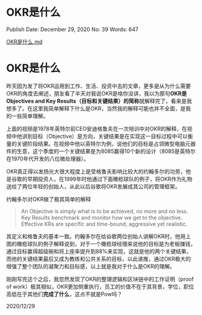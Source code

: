 # OKR是什么

Publish Date: December 29, 2020
No: 39
Words: 647

[OKR是什么.md](OKR%E6%98%AF%E4%BB%80%E4%B9%88%20e4777ac5cf9a4343a79640ed3b1b3819/OKR.md)

# OKR是什么

昨天因为发了将OKR运用到工作、生活、投资中去的文章，更多是从为什么需要OKR的角度去阐述，朋友看了半天对我说OKR是啥你没讲，我以为那句**OKR是Objectives and Key Results（目标和关键结果）的简称**就解释完了，看来是我想多了。在这里我简单解释下什么是OKR，当然我的解释可能也并不全面，是我的一些简单理解。

上面的视频是1978年英特尔前CEO安迪格鲁夫在一次培训中对OKR的解释，在视频中他讲到目标（Objective）是方向，关键结果是在实现这一目标过程中可以衡量的关键阶段结果。在视频中他以英特尔为例，说他们的目标是占领微型电脑元器件的生意，这个季度的一个关键结果是为8085赢得10个新的设计（8085是英特尔在1970年代开发的八位微处理器）。

OKR真正得以发扬光大很大程度上是受格鲁夫影响比较大的约翰多尔的功劳，他是谷歌的早期投资人，在1999年时他通过下面橄榄球队的例子，将OKR作为礼物送给了两位年轻的创始人，从此以后谷歌将OKR发展成其公司的管理框架。

约翰多尔对OKR做了极其简单的解释

> An Objective is simply what is to be achieved, no more and no less. Key Results benchmark and monitor how we get to the objective. Effective KRs are specific and time-bound, aggressive yet realistic.
> 

其定义和格鲁夫的基本一致。约翰多尔在给谷歌两位创始人讲解OKR时，他用上图的橄榄球队的例子解释说到，对于一个橄榄球经理来说他的目标是为老板赚钱，通过目标赢得超级碗和将上座率提升到88%来实现，这就是他的两个关键结果，而他的关键结果最后又成为教练和公共关系的目标，以此递推，通过OKR极大的增强了整个团队的凝聚力和目标感，以上就是我对于什么是OKR的理解。

刚刚写完这个之后，我忽然发现了OKR的整理逻辑和区块链中的工作证明（proof of work）极其相似，OKR更加侧重执行，员工的价值不在于其背景，学位，职位高低在于其他们**完成了什么**，这点不就是Pow吗？

2020/12/29
